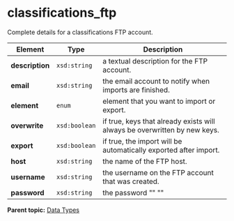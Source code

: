# classifications\_ftp

Complete details for a classifications FTP account.

|Element|Type|Description|
|-------|----|-----------|
|**description** |`xsd:string` | a textual description for the FTP account. |
|**email** |`xsd:string` | the email account to notify when imports are finished. |
|**element** |`enum` | element that you want to import or export. |
|**overwrite** |`xsd:boolean` | if true, keys that already exists will always be overwritten by new keys. |
|**export** |`xsd:boolean` | if true, the import will be automatically exported after import. |
|**host** |`xsd:string` | the name of the FTP host. |
|**username** |`xsd:string` | the username on the FTP account that was created. |
|**password** |`xsd:string` | the password "" "" |

**Parent topic:** [Data Types](../data_types/classifications_data_types.md)

